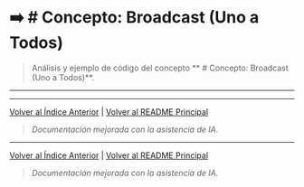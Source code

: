 # ➡️  # Concepto: Broadcast (Uno a Todos)

> Análisis y ejemplo de código del concepto ** # Concepto: Broadcast (Uno a Todos)**.

---



---
[Volver al Índice Anterior](../README.md) | [Volver al README Principal](../../README.md)

> *Documentación mejorada con la asistencia de IA.*

---
[Volver al Índice Anterior](../README.md) | [Volver al README Principal](../../README.md)

> *Documentación mejorada con la asistencia de IA.*
